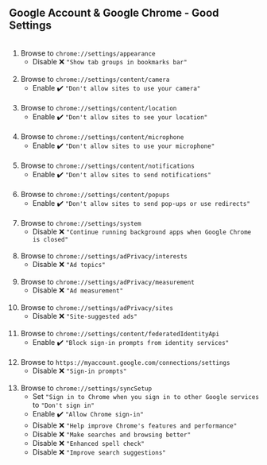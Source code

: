<!-- https://github.com/mcavallo-git/Coding/blob/main/windows/Google%20Chrome/Google%20Account%20%26%20Google%20Chrome%20-%20Good%20Settings.md -->

## Google Account & Google Chrome - Good Settings

<ol>
 <br /><li>Browse to <code>chrome://settings/appearance</code><ul><li>Disable ❌️ <code>"Show tab groups in bookmarks bar"</code></li></ul></li>
 <br /><li>Browse to <code>chrome://settings/content/camera</code><ul><li>Enable ✔️ <code>"Don't allow sites to use your camera"</code></li></ul></li>
 <br /><li>Browse to <code>chrome://settings/content/location</code><ul><li>Enable ✔️ <code>"Don't allow sites to see your location"</code></li></ul></li>
 <br /><li>Browse to <code>chrome://settings/content/microphone</code><ul><li>Enable ✔️ <code>"Don't allow sites to use your microphone"</code></li></ul></li>
 <br /><li>Browse to <code>chrome://settings/content/notifications</code><ul><li>Enable ✔️ <code>"Don't allow sites to send notifications"</code></li></ul></li>
 <br /><li>Browse to <code>chrome://settings/content/popups</code><ul><li>Enable ✔️ <code>"Don't allow sites to send pop-ups or use redirects"</code></li></ul></li>
 <br /><li>Browse to <code>chrome://settings/system</code><ul><li>Disable ❌️ <code>"Continue running background apps when Google Chrome is closed"</code></li></ul></li>
 <br /><li>Browse to <code>chrome://settings/adPrivacy/interests</code><ul><li>Disable ❌️ <code>"Ad topics"</code></li></ul></li>
 <br /><li>Browse to <code>chrome://settings/adPrivacy/measurement</code><ul><li>Disable ❌️ <code>"Ad measurement"</code></li></ul></li>
 <br /><li>Browse to <code>chrome://settings/adPrivacy/sites</code><ul><li>Disable ❌️ <code>"Site-suggested ads"</code></li></ul></li>
 <br /><li>Browse to <code>chrome://settings/content/federatedIdentityApi</code><ul><li>Enable ✔️ <code>"Block sign-in prompts from identity services"</code></li></ul></li>
 <br /><li>Browse to <code>https://myaccount.google.com/connections/settings</code><ul><li>Disable ❌️ <code>"Sign-in prompts"</code></li></ul></li>
 <br />
  <li>Browse to <code>chrome://settings/syncSetup</code>
    <ul>
      <li>Set <code>"Sign in to Chrome when you sign in to other Google services</code> to <code>"Don't sign in"</code></li>
      <li>Enable ✔️ <code>"Allow Chrome sign-in"</code></li>
      <li>Disable ❌️ <code>"Help improve Chrome's features and performance"</code></li>
      <li>Disable ❌️ <code>"Make searches and browsing better"</code></li>
      <li>Disable ❌️ <code>"Enhanced spell check"</code></li>
      <li>Disable ❌️ <code>"Improve search suggestions"</code></li>
    </ul>
  </li>
</ol>
